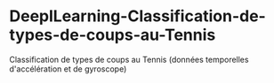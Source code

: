 # DeeplLearning-Classification-de-types-de-coups-au-Tennis
Classification de types de coups au Tennis (données temporelles d'accélération et de gyroscope)
